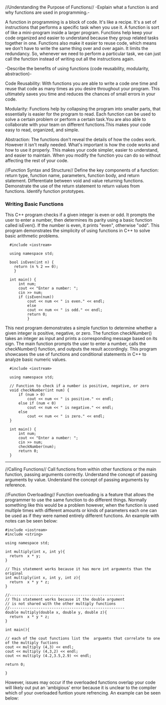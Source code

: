   //Understanding the Purpose of Functions//
-Explain what a function is and why functions are used in programming.-

A function in programming is a block of code. It's  like a recipe. It's a set of instructions that performs a specific task when you use it.
A function is sort of like a  mini-program inside a larger program. Functions help keep your code organized and easier to understand because 
they group related tasks together in one. Functions  also make it easier to reuse code, which means we don't have to write the same thing over 
and over again. It limits the redundancy. So, whenever we need to perform a particular task, we can just call the function instead of writing 
out all the instructions again.


-Describe the benefits of using functions (code reusability, modularity, abstraction)-

Code Reusability: With functions you are able to write a code one time and reuse that code as many times as you desire throughout your program. 
This ultimately saves you time and reduces the chances of small errors in your code.  


Modularity: Functions help by collapsing the program into smaller parts, that essentially is easier for the program to read. Each function can be
used to solve a certain problem or perform a certain task.You are also able to collaborate with your team on different functions.This makes your code
easy to read, organized, and simple. 

Abstraction: The functions don't reveal the details of how the codes work. However it isn't really needed. What's important is how the code works and 
how to use it properly. This makes your code simpler, easier to understand, and easier to maintain. When you modify the function you can do so without 
affecting the rest of your code.






//Function Syntax and Structure//
Define the key components of a function: return type, function name, parameters, function body, and return statement.
Differentiate between void and value returning functions.
Demonstrate the use of the return statement to return values from functions.
Identify function prototypes.

### Writing Basic Functions

This C++ program checks if a given integer is even or odd. It prompts the user to enter a number, then determines its parity using a basic
function called isEven(). If the number is even, it prints "even", otherwise "odd". This program demonstrates the simplicity of using
functions in C++ to solve basic arithmetic problems.

      #include <iostream>
      
      using namespace std;
      
      bool isEven(int n) {
        return (n % 2 == 0);
        }
      
      int main() {
          int num;
          cout << "Enter a number: ";
          cin >> num;
          if (isEven(num))
              cout << num << " is even." << endl;
              else
              cout << num << " is odd." << endl;
              return 0;
              }

This next program demonstrates a simple function to determine whether a given integer is positive, negative, or zero. The function
checkNumber() takes an integer as input and prints a corresponding message based on its sign. The main function prompts the user to enter a
number, calls the checkNumber() function, and outputs the result accordingly. This program showcases the use of functions and conditional
statements in C++ to analyze basic numeric values.
  
      #include <iostream>
      
      using namespace std;
      
      // Function to check if a number is positive, negative, or zero
      void checkNumber(int num) {
          if (num > 0)
              cout << num << " is positive." << endl;
          else if (num < 0)
              cout << num << " is negative." << endl;
          else
              cout << num << " is zero." << endl;
      }
      
      int main() {
          int num;
          cout << "Enter a number: ";
          cin >> num;
          checkNumber(num);
          return 0;
      }
___________________________________________________________________________________________________________________
//Calling Functions//
Call functions from within other functions or the main function, passing arguments correctly.
Understand the concept of passing arguments by value.
Understand the concept of passing arguments by reference.

//Function Overloading//
Function overloading is a feature that allows the programmer to use the same function to do different things. Normally something like this would be a problem however, when the function is used multiple times with different amounts or kinds of parameters each one can be used as if they were named entirely different functions. An example with notes can be seen below:

    #include <iostream>
    #include <string>

    using namespace std;

    int multiply(int x, int y){
      return  x * y;
    }

    // This statement works because it has more int arguments than the original
    int multiply(int x, int y, int z){ 
      return  x * y * z;
    }

    //----------------------------------------------------
    // This statement works because it the double argument
    // is not shared with the other multiply functions
    //----------------------------------------------------
    double multiply(double x, double y, double z){
      return  x * y * z;
    }

    int main(){

    // each of the cout functions list the  arguemts that correlate to one of the multiply fuctions
    cout << multiply (4,3) << endl;
    cout << multiply (4,3,2) << endl; 
    cout << multiply (4.2,3.5,2.9) << endl;

    return 0;

    }

However, issues may occur if the overloaded functions overlap your code will likely out put an 'ambigious' error because it is unclear to the compiler which of your overloaded funtion youre refrencing. An example can be seen below:
